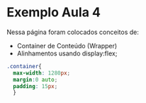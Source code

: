 # Exemplo Aula 4

Nessa página foram colocados conceitos de:

- Container de Conteúdo (Wrapper)
- Alinhamentos usando display:flex;

```css
.container{
  max-width: 1280px;
  margin:0 auto;
  padding: 15px;
  }
  ```
